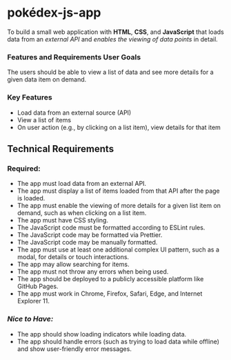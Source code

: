 # pokédex-js-app

To build a small web application with __HTML__, __CSS__, and __JavaScript__ that loads data from an _external API_ and _enables the viewing of data points_ in detail.

### Features and Requirements User Goals
The users should be able to view a list of data and see more details for a given data item on demand. 

### Key Features
* Load data from an external source (API)
* View a list of items
* On user action (e.g., by clicking on a list item), view details for that item


## Technical Requirements

### Required:
* The app must load data from an external API.
* The app must display a list of items loaded from that API after the page is loaded.
* The app must enable the viewing of more details for a given list item on demand, such as when clicking on a list item.
* The app must have CSS styling.
* The JavaScript code must be formatted according to ESLint rules.
* The JavaScript code may be formatted via Prettier.
* The JavaScript code may be manually formatted.
* The app must use at least one additional complex UI pattern, such as a modal, for details or touch interactions.
* The app may allow searching for items.
* The app must not throw any errors when being used.
* The app should be deployed to a publicly accessible platform like GitHub Pages.
* The app must work in Chrome, Firefox, Safari, Edge, and Internet Explorer 11.
 
### _Nice to Have:_
* The app should show loading indicators while loading data.
* The app should handle errors (such as trying to load data while offline) and show user-friendly error messages.
